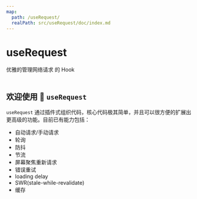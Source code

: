 ```yaml
---
map:
  path: /useRequest/
  realPath: src/useRequest/doc/index.md
---
```


# useRequest

优雅的管理网络请求 的 Hook
<br />
<br />

## 欢迎使用 👏 `useRequest`

`useRequest` 通过插件式组织代码，核心代码极其简单，并且可以很方便的扩展出更高级的功能。目前已有能力包括：

- 自动请求/手动请求
- 轮询
- 防抖
- 节流
- 屏幕聚焦重新请求
- 错误重试
- loading delay
- SWR(stale-while-revalidate)
- 缓存
